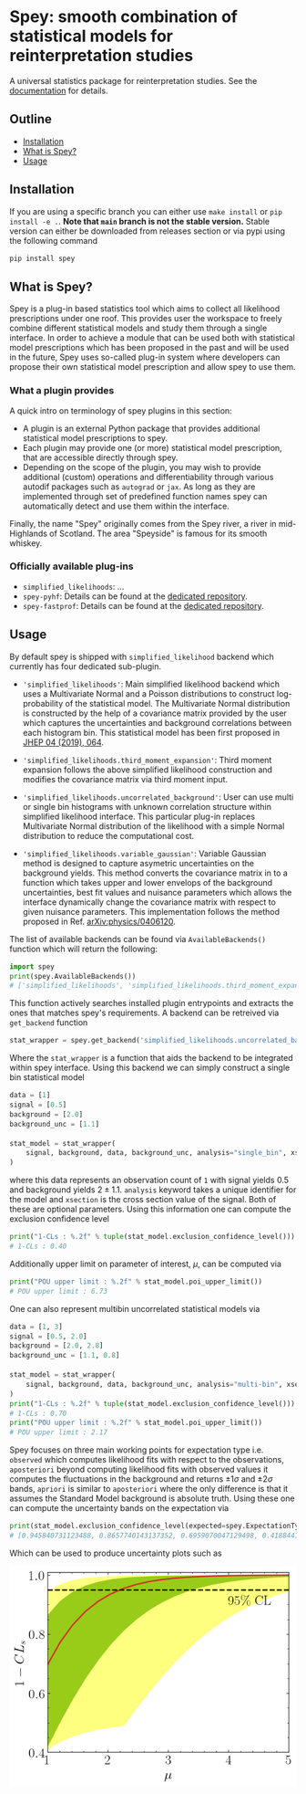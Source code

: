 # Spey: smooth combination of statistical models for reinterpretation studies

A universal statistics package for reinterpretation studies. See the [documentation]() for details.

## Outline

* [Installation](#installation)
* [What is Spey?](#what-is-spey)
* [Usage](#usage)

## Installation

If you are using a specific branch you can either use `make install` or `pip install -e .`. **Note that `main` branch is not the stable version.** Stable version can either be downloaded from releases section or via pypi using the following command

```bash
pip install spey
```

## What is Spey?

Spey is a plug-in based statistics tool which aims to collect all likelihood prescriptions under one roof. This provides user the workspace to freely combine different statistical models and study them through a single interface. In order to achieve a module that can be used both with statistical model prescriptions which has been proposed in the past and will be used in the future, Spey uses so-called plug-in system where developers can propose their own statistical model prescription and allow spey to use them.

### What a plugin provides

A quick intro on terminology of spey plugins in this section:

* A plugin is an external Python package that provides additional statistical model prescriptions to spey.
* Each plugin may provide one (or more) statistical model prescription, that are accessible directly through spey.
* Depending on the scope of the plugin, you may wish to provide additional (custom) operations and differentiability through various autodif packages such as ``autograd``
  or ``jax``. As long as they are implemented through set of predefined function names spey can automatically detect and use them within the interface.

Finally, the name "Spey" originally comes from the Spey river, a river in mid-Highlands of Scotland. The area "Speyside" is famous for its smooth whiskey.

### Officially available plug-ins

* `simplified_likelihoods`: ...
* `spey-pyhf`: Details can be found at the [dedicated repository]().
* `spey-fastprof`: Details can be found at the [dedicated repository]().

## Usage

By default spey is shipped with `simplified_likelihood` backend which currently has four dedicated sub-plugin.

* `'simplified_likelihoods'`: Main simplified likelihood backend which uses a Multivariate Normal and a Poisson distributions to construct log-probability of the statistical model. The Multivariate Normal distribution is constructed by the help of a covariance matrix provided by the user which captures the uncertainties and background correlations between each histogram bin. This statistical model has been first proposed in [JHEP 04 (2019), 064](https://doi.org/10.1007/JHEP04%282019%29064).

* `'simplified_likelihoods.third_moment_expansion'`: Third moment expansion follows the above simplified likelihood construction and modifies the covariance matrix via third moment input.

* `'simplified_likelihoods.uncorrelated_background'`: User can use multi or single bin histograms with unknown correlation structure within simplified likelihood interface. This particular plug-in replaces Multivariate Normal distribution of the likelihood with a simple Normal distribution to reduce the computational cost.

* `'simplified_likelihoods.variable_gaussian'`: Variable Gaussian method is designed to capture asymetric uncertainties on the background yields. This method converts the covariance matrix in to a function which takes upper and lower envelops of the background uncertainties, best fit values and nuisance parameters which allows the interface dynamically change the covariance matrix with respect to given nuisance parameters. This implementation follows the method proposed in Ref. [arXiv:physics/0406120](https://arxiv.org/abs/physics/0406120).

The list of available backends can be found via `AvailableBackends()` function which will return the following:

```python
import spey
print(spey.AvailableBackends())
# ['simplified_likelihoods', 'simplified_likelihoods.third_moment_expansion', 'simplified_likelihoods.uncorrelated_background', 'simplified_likelihoods.variable_gaussian']
```

This function actively searches installed plugin entrypoints and extracts the ones that matches spey's requirements. A backend can be retreived via `get_backend` function

```python
stat_wrapper = spey.get_backend('simplified_likelihoods.uncorrelated_background')
```

Where the `stat_wrapper` is a function that aids the backend to be integrated within spey interface. Using this backend we can simply construct a single bin statistical model

```python
data = [1]
signal = [0.5]
background = [2.0]
background_unc = [1.1]

stat_model = stat_wrapper(
    signal, background, data, background_unc, analysis="single_bin", xsection=0.123
)
```

where this data represents an observation count of `1` with signal yields $0.5$ and background yields $2\pm1.1$. `analysis` keyword takes a unique identifier for the model and `xsection` is the cross section value of the signal. Both of these are optional parameters. Using this information one can compute the exclusion confidence level

```python
print("1-CLs : %.2f" % tuple(stat_model.exclusion_confidence_level()))
# 1-CLs : 0.40
```

Additionally upper limit on parameter of interest, $\mu$, can be computed via

```python
print("POU upper limit : %.2f" % stat_model.poi_upper_limit())
# POU upper limit : 6.73
```

One can also represent multibin uncorrelated statistical models via

```python
data = [1, 3]
signal = [0.5, 2.0]
background = [2.0, 2.8]
background_unc = [1.1, 0.8]

stat_model = stat_wrapper(
    signal, background, data, background_unc, analysis="multi-bin", xsection=0.123
)
print("1-CLs : %.2f" % tuple(stat_model.exclusion_confidence_level()))
# 1-CLs : 0.70
print("POU upper limit : %.2f" % stat_model.poi_upper_limit())
# POU upper limit : 2.17
```

Spey focuses on three main working points for expectation type i.e. `observed` which computes likelihood fits with respect to the observations, `aposteriori` beyond computing likelihood fits with observed values it computes the fluctuations in the background and returns $\pm1\sigma$ and $\pm2\sigma$ bands, `apriori` is similar to `aposteriori` where the only difference is that it assumes the Standard Model background is absolute truth. Using these one can compute the uncertainty bands on the expectation via

```python
print(stat_model.exclusion_confidence_level(expected=spey.ExpectationType.aposteriori))
# [0.945840731123488, 0.8657740143137352, 0.6959070047129498, 0.41884413918205454, 0.41034502645428916]
```

Which can be used to produce uncertainty plots such as

![Brazilian flag plot](./docs/figs/brazilian_plot.png)